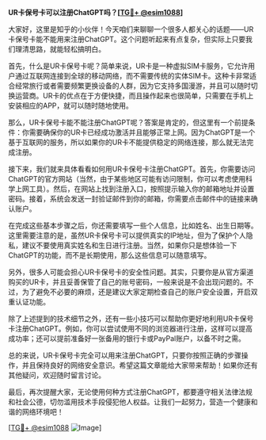 **UR卡保号卡可以注册ChatGPT吗？[[TG💪+ @esim1088](https://t.me/s/esim1088)]**

大家好，这里是知乎的小伙伴！今天咱们来聊聊一个很多人都关心的话题——UR卡保号卡能不能用来注册ChatGPT。这个问题听起来有点复杂，但实际上只要我们理清思路，就能轻松搞明白。

首先，什么是UR卡保号卡呢？简单来说，UR卡是一种虚拟SIM卡服务，它允许用户通过互联网连接到全球的移动网络，而不需要传统的实体SIM卡。这种卡非常适合经常旅行或者需要频繁更换设备的人群，因为它支持多国漫游，并且可以随时切换运营商。UR卡的优点在于方便快捷，而且操作起来也很简单，只需要在手机上安装相应的APP，就可以随时随地使用。

那么，UR卡保号卡能不能注册ChatGPT呢？答案是肯定的，但这里有一个前提条件：你需要确保你的UR卡已经成功激活并且能够正常上网。因为ChatGPT是一个基于互联网的服务，所以如果你的UR卡不能提供稳定的网络连接，那么就无法完成注册。

接下来，我们就来具体看看如何用UR卡保号卡注册ChatGPT。首先，你需要访问ChatGPT的官方网站（当然，由于某些地区可能有访问限制，你可以考虑使用科学上网工具）。然后，在网站上找到注册入口，按照提示输入你的邮箱地址并设置密码。接着，系统会发送一封验证邮件到你的邮箱，你需要点击邮件中的链接来确认账户。

在完成这些基本步骤之后，你还需要填写一些个人信息，比如姓名、出生日期等。这里需要注意的是，虽然UR卡保号卡可以提供真实的IP地址，但为了保护个人隐私，建议不要使用真实姓名和生日进行注册。当然，如果你只是想体验一下ChatGPT的功能，而不是长期使用，那么这些信息可以随意填写。

另外，很多人可能会担心UR卡保号卡的安全性问题。其实，只要你是从官方渠道购买的UR卡，并且妥善保管了自己的账号密码，一般来说是不会出现问题的。不过，为了避免不必要的麻烦，还是建议大家定期检查自己的账户安全设置，开启双重认证功能。

除了上述提到的技术细节之外，还有一些小技巧可以帮助你更好地利用UR卡保号卡注册ChatGPT。例如，你可以尝试使用不同的浏览器进行注册，这样可以提高成功率；还可以提前准备好一张备用的银行卡或PayPal账户，以备不时之需。

总的来说，UR卡保号卡完全可以用来注册ChatGPT，只要你按照正确的步骤操作，并且保持良好的网络安全意识。希望这篇文章能给大家带来帮助！如果你还有其他疑问，欢迎随时留言讨论。

最后，再次提醒大家，无论使用何种方式注册ChatGPT，都要遵守相关法律法规和社会公德，切勿滥用技术手段侵犯他人权益。让我们一起努力，营造一个健康和谐的网络环境吧！

[[TG💪+ @esim1088](https://t.me/s/esim1088) ![Image](https://i.postimg.cc/4NQfJmqS/Snipaste-2025-05-13-00-14-12.png)]